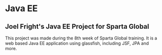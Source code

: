 # Java EE

## Joel Fright's Java EE Project for Sparta Global

This project was made during the 8th week of Sparta Global training. It is a web based Java EE application
using glassfish, including JSF, JPA and more.